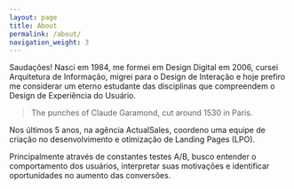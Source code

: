 ```yaml
---
layout: page
title: About
permalink: /about/
navigation_weight: 3
---
```


<div class="cf measure-wide-l center ph4 ph6-ns ph0-l pv4 pv5-l">
  <p class="mb0">
    Saudações! Nasci em 1984, me formei em Design Digital em 2006, cursei Arquitetura de Informação, migrei para o Design de Interação e hoje prefiro me considerar um eterno estudante das disciplinas que compreendem o Design de Experiência do Usuário.
  </p>

  <blockquote class="ph0 pv5 f5 f1-ns center">
    <p class="fw9 lh-copy lh-title-ns">The punches of Claude Garamond, cut around 1530 in Paris.
    </p>
  </blockquote>

  <p>Nos últimos 5 anos, na agência ActualSales, coordeno uma equipe de criação no desenvolvimento e otimização de Landing Pages (LPO).</p>

  <p>Principalmente através de constantes testes A/B, busco entender o comportamento dos usuários, interpretar suas motivações e identificar oportunidades no aumento das conversões.</p>

</div>
